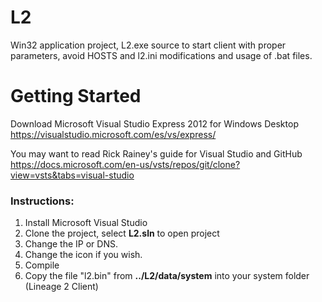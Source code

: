 L2
==

Win32 application project, L2.exe source to start client with proper parameters, avoid HOSTS and l2.ini modifications and usage of .bat files.


Getting Started
==

Download Microsoft Visual Studio Express 2012 for Windows Desktop
https://visualstudio.microsoft.com/es/vs/express/

You may want to read Rick Rainey's guide for Visual Studio and GitHub
https://docs.microsoft.com/en-us/vsts/repos/git/clone?view=vsts&tabs=visual-studio

###  Instructions:

1. Install Microsoft Visual Studio
2. Clone the project, select **L2.sln** to open project
3. Change the IP or DNS.
4. Change the icon if you wish.
5. Compile
6. Copy the file "l2.bin" from **../L2/data/system** into your system folder (Lineage 2 Client)
